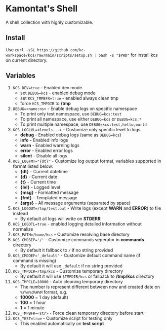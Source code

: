 # Kamontat's Shell

A shell collection with highly customizable.

## Install

Use `curl -sSL https://github.com/kc-workspace/kcs/raw/main/scripts/setup.sh | bash -s "$PWD"` for install kcs on current directory.

## Variables

1. `KCS_DEV=true` - Enabled dev mode.
    - set `DEBUG=kcs` - enabled debug mode
    - set `KCS_TMPBFR=true` - enabled always clean tmp
    - force `KCS_TMPDIR` to **/tmp**
2. `DEBUG=<name:ns>` - Enable debug logs on specific namespace
    - To print only test namespace, use `DEBUG=kcs:test`
    - To print all namespace, use either `DEBUG=kcs` or `DEBUG=kcs:*`
    - To print multiple namespace, use `DEBUG=kcs:test,hello,world`
3. `KCS_LOGLVL=<levels...>` - Customize only specific level to logs
    - **debug** - Enabled debug logs (same as `DEBUG=kcs`)
    - **info** - Enabled info logs
    - **warn** - Enabled warning logs
    - **error** - Enabled error logs
    - **silent** - Disable all logs
4. `KCS_LOGFMT="{dt}"` - Customize log output format, variables supported in format listed below:
    - **{dt}** - Current datetime
    - **{d}** - Current date
    - **{t}** - Current time
    - **{lvl}** - Logged level
    - **{msg}** - Formatted message
    - **{fmt}** - Templated message
    - **{args}** - All message arguments (separated by space)
5. `KCS_LOGOUT=/tmp/test.out` - Write logs (except **WARN** and **ERROR**) to file instead
    - By default all logs will write on **STDERR**
6. `KCS_LOGDTL=true` - enabled logging detailed information without normalize
7. `KCS_PATH=/home/kcs` - Customize resolving base directory
8. `KCS_CMDSEP='/'` - Customize commands seperator in **commands** directory
    - By default it fallback to `/` if no string provided
9. `KCS_CMDDEF='_default'` - Customize default command name (if command is missing)
    - By default it will use `_default` if no string provided
10. `KCS_TMPDIR=/tmp/kcs` - Customize temporary directory
    - By default it will use `$TMPDIR/kcs` or fallback to **/tmp/kcs** directory
11. `KCS_TMPCLE=10000` - Auto cleaning temporary directory
    - The number is represent different between now and created date on `%Y%m%d%H%M` format, e.g.
    - **10000** = 1 day (default)
    - **100** = 1 hour
    - **1** = 1 minute
12. `KCS_TMPBFR=<str>` - Force clean temporary directory before start
13. `KCS_TEST=true` - Customize script for testing only
    - This enabled automatically on **test script**
